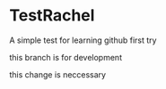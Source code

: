 # TestRachel
A simple test for learning github first try

this branch is for development

this change is neccessary